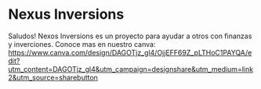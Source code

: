 # Nexus Inversions
Saludos!
Nexos Inversions es un proyecto para ayudar a otros con finanzas y inverciones. Conoce mas en nuestro canva: https://www.canva.com/design/DAGOTjz_gl4/OjjEFF69Z_pLTHoC1PAYQA/edit?utm_content=DAGOTjz_gl4&utm_campaign=designshare&utm_medium=link2&utm_source=sharebutton
